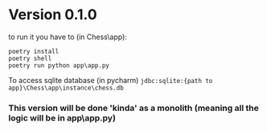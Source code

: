 # Version 0.1.0
to run it you have to (in Chess\app):
```commandline
poetry install
poetry shell
poetry run python app\app.py
```

To access sqlite database (in pycharm)
```jdbc:sqlite:{path to app}\Chess\app\instance\chess.db```

### This version will be done 'kinda' as a monolith (meaning all the logic will be in app\app.py)